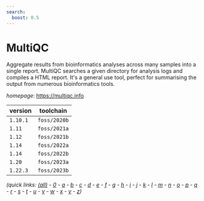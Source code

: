 ```yaml
---
search:
  boost: 0.5
---
```

# MultiQC

Aggregate results from bioinformatics analyses across many samples into a single  report.   MultiQC searches a given directory for analysis logs and compiles a HTML report. It's a general  use tool, perfect for summarising the output from numerous bioinformatics tools.

*homepage*: <https://multiqc.info>

version | toolchain
--------|----------
``1.10.1`` | ``foss/2020b``
``1.11`` | ``foss/2021a``
``1.12`` | ``foss/2021b``
``1.14`` | ``foss/2022a``
``1.14`` | ``foss/2022b``
``1.20`` | ``foss/2023a``
``1.22.3`` | ``foss/2023b``


*(quick links: [(all)](../index.md) - [0](../0/index.md) - [a](../a/index.md) - [b](../b/index.md) - [c](../c/index.md) - [d](../d/index.md) - [e](../e/index.md) - [f](../f/index.md) - [g](../g/index.md) - [h](../h/index.md) - [i](../i/index.md) - [j](../j/index.md) - [k](../k/index.md) - [l](../l/index.md) - [m](../m/index.md) - [n](../n/index.md) - [o](../o/index.md) - [p](../p/index.md) - [q](../q/index.md) - [r](../r/index.md) - [s](../s/index.md) - [t](../t/index.md) - [u](../u/index.md) - [v](../v/index.md) - [w](../w/index.md) - [x](../x/index.md) - [y](../y/index.md) - [z](../z/index.md))*

